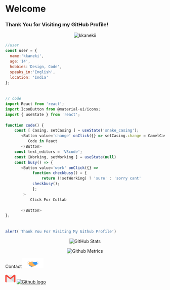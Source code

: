# Welcome
### Thank You for Visiting my GitHub Profile!
<p align="center"> <img src="https://komarev.com/ghpvc/?username=kkanekii" alt="kkanekii"/> </p>

```js
//user
const user = {
  name:'kkaneki',
  age:'14',
  hobbies:'Design, Code',
  speaks_in:'English',
  location: 'India'
};


// code 
import React from 'react';
import IconButton from @material-ui/icons;
import { useState } from 'react';

function code() {
    const [ Casing, setCasing ] = useState('snake_casing');
       <Button value='change' onClick({} => setCasing.change = CamelCase>
          Code in React
       </Button>
    const text_editors = 'VScode';
    const [Working, setWorking ] = useState(null)
    const busy() => {
       <Button value='work' onClick({} => 
            function checkbusy() = {
                return (!setWorking) ? 'sure' : 'sorry cant' 
            checkbusy();
            };
        >
           Click For Collab
           
       </Button> 
};


alert('Thank You For Visiting My Github Profile')
```



 <p align="center"><img alt="GitHub Stats" src="https://github-readme-stats.vercel.app/api?username=kkanekii&show_icons=true&title_color=fff&icon_color=82d4f7&text_color=d1dae3&bg_color=090909"> </p>

<p align="center">

<img src="https://metrics.lecoq.io/kkanekii" alt="Github Metrics">
</p>
Contact<img src="/Handshake.gif" height="32px">
</h2>

[<img src="/Gmail.svg" alt="Gmail logo" height="32">](mailto:jksheth46@gmail.com) [<img src="https://cdn.svgporn.com/logos/github-icon.svg" alt="Github logo" width="34">](https://github.com/kkanekii) 



<br>

<div align="center">


</div>

<br>
